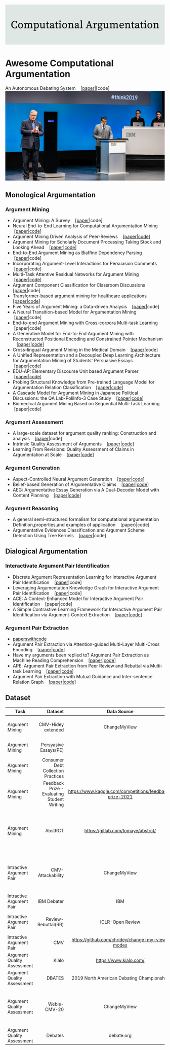 ![Computational Argumentation](https://github.com/shilida/Computational-Argumentation/blob/master/logo.jpg "Computational Argumentation")
# Awesome Computational Argumentation
An Autonomous Debating System &nbsp; &nbsp;[[paper](https://www.nature.com/articles/s41586-021-03215-w)|[code]
![Project-debater](https://github.com/shilida/Computational-Argumentation/blob/master/background-bottom-feature.jpg "Project-debater")
## Monological Argumentation
### Argument Mining
- Argument Mining: A Survey &nbsp; &nbsp;[[paper](http://www.johnlawrence.net/res/pubs/lawrence2019argmin.pdf)|code]
- Neural End-to-End Learning for Computational Argumentation Mining &nbsp; &nbsp;[[paper](https://arxiv.org/pdf/1704.06104.pdf)|[code](https://github.com/UKPLab/acl2017-neural_end2end_AM)]
- Argument Mining Driven Analysis of Peer-Reviews &nbsp; &nbsp;[[paper](https://arxiv.org/pdf/2012.07743)|[code](https://github.com/fromm-m/aaai2021-am-peer-reviews)]
- Argument Mining for Scholarly Document Processing Taking Stock and Looking Ahead &nbsp; &nbsp;[[paper](https://aclanthology.org/2021.sdp-1.7.pdf)|[code](https://github.com/fromm-m/aaai2021-am-peer-reviews)]
- End-to-End Argument Mining as Biaffine Dependency Parsing &nbsp; &nbsp;[[paper](https://aclanthology.org/2021.eacl-main.55.pdf)|code]
- Incorporating Argument-Level Interactions for Persuasion Comments &nbsp; &nbsp;[[paper](https://aclanthology.org/C18-1314.pdf)|code]
- Multi-Task Attentive Residual Networks for Argument Mining &nbsp; &nbsp;[[paper](https://arxiv.org/pdf/2102.12227.pdf)|[code](https://github.com/AGalassi/StructurePrediction18)]
- Argument Component Classification for Classroom Discussions &nbsp; &nbsp; [[paper](https://arxiv.org/pdf/1909.03022)|code]
- Transformer-based argument mining for healthcare applications &nbsp; &nbsp; [[paper](https://ebooks.iospress.nl/pdf/doi/10.3233/FAIA200334)|[code](https://gitlab.com/tomaye/)]
- Five Years of Argument Mining: a Data-driven Analysis &nbsp; &nbsp;[[paper](https://www.ijcai.org/proceedings/2018/0766.pdf)|code]
- A Neural Transition-based Model for Argumentation Mining  &nbsp; &nbsp;[[paper](https://aclanthology.org/2021.acl-long.497.pdf)|code]
- End-to-end Argument Mining with Cross-corpora Multi-task Learning &nbsp; &nbsp;[paper|code]
- A Generative Model for End-to-End Argument Mining with Reconstructed Positional Encoding and Constrained Pointer Mechanism &nbsp; &nbsp;[[paper](https://aclanthology.org/2022.emnlp-main.713.pdf)|[code](https://github.com/HITSZ-HLT/GMAM)]
- Cross-lingual Argument Mining in the Medical Domain &nbsp; &nbsp;[[paper](https://arxiv.org/pdf/2301.10527.pdf)|code]
- A Unified Representation and a Decoupled Deep Learning Architecture for Argumentation Mining of Students' Persuasive Essays &nbsp; &nbsp;[[paper](https://aclanthology.org/2022.argmining-1.6.pdf)|[code](https://github.com/tawsifsazid/Unified-Representation-for-Argumentation-Mining)]
- EDU-AP: Elementary Discourse Unit based Argument Parser &nbsp; &nbsp;[[paper](https://aclanthology.org/2022.sigdial-1.19.pdf)|[code](https://github.com/sougata-ub/edu-ap)]
- Probing Structural Knowledge from Pre-trained Language Model for Argumentation Relation Classification &nbsp; &nbsp;[[paper](https://aclanthology.org/2022.findings-emnlp.264.pdf)|[code](https://github.com/HITSZ-HLT/DPGNN)]
- A Cascade Model for Argument Mining in Japanese Political Discussions: the QA Lab-PoliInfo-3 Case Study  &nbsp; &nbsp;[[paper](https://arxiv.org/pdf/2207.01672.pdf)|[code](https://github.com/raruidol/Budget-AM)]
- Biomedical Argument Mining Based on Sequential Multi-Task Learning  &nbsp; &nbsp;[paper|code]
### Argument Assessment
- A large-scale dataset for argument quality ranking: Construction and analysis &nbsp; &nbsp;[[paper](https://ojs.aaai.org/index.php/AAAI/article/view/6285/6141)|code]
- Intrinsic Quality Assessment of Arguments &nbsp; &nbsp;[[paper](https://arxiv.org/pdf/2010.12473.pdf)|[code](http://arguana.com/software)]
- Learning From Revisions: Quality Assessment of Claims in Argumentation at Scale  &nbsp; &nbsp;[[paper](https://arxiv.org/pdf/2101.10250.pdf)|[code](https://github.com/GabriellaSky/claimrev)]
### Argument Generation 
- Aspect-Controlled Neural Argument Generation &nbsp; &nbsp;[[paper](https://arxiv.org/pdf/2005.00084.pdf)|[code](https://github.com/UKPLab/controlled-argument-generation)]
- Belief-based Generation of Argumentative Claims &nbsp; &nbsp;[[paper](https://arxiv.org/pdf/2101.09765.pdf)|[code](http://www.github.com/webis-de/eacl21-belief-based-claim-generation)]
- AEG: Argumentative Essay Generation via A Dual-Decoder Model with Content Planning &nbsp; &nbsp;[[paper](https://aclanthology.org/2022.emnlp-main.343.pdf)|[code](https://github.com/HITSZ-HLT/AEG)]
### Argument Reasoning
- A general semi-structured formalism for computational argumentation Definition,properties,and examples of application &nbsp; &nbsp;[paper)|code]
- Argumentative Evidences Classification and Argument Scheme Detection Using Tree Kernels  &nbsp; &nbsp;[[paper](https://aclanthology.org/W19-4511.pdf)|code]
## Dialogical Argumentation
### Interactivate Argument Pair Identification
- Discrete Argument Representation Learning for Interactive Argument Pair Identification &nbsp; &nbsp;[[paper](https://arxiv.org/pdf/1911.01621.pdf)|code]
- Leveraging Argumentation Knowledge Graph for Interactive Argument Pair Identification &nbsp; &nbsp;[[paper](https://aclanthology.org/2021.findings-acl.203.pdf)|code]
- ACE: A Context-Enhanced Model for Interactive Argument Pair Identification  &nbsp; &nbsp;[paper|code]
- A Simple Contrastive Learning Framework for Interactive Argument Pair Identification via Argument-Context Extraction &nbsp; &nbsp;[[paper](https://aclanthology.org/2022.emnlp-main.681.pdf)|[code](https://github.com/shilida/CL_Interactive_Argument_Pair_Identification)]
### Argument Pair Extraction
- [paperswithcode](https://paperswithcode.com/sota/argument-pair-extraction-ape-on-rr)
- Argument Pair Extraction via Attention-guided Multi-Layer Multi-Cross Encoding &nbsp; &nbsp;[[paper](https://aclanthology.org/2022.acl-short.4.pdf)|[code](https://github.com/TianyuTerry/MLMC)]
- Have my arguments been replied to? Argument Pair Extraction as Machine Reading Comprehension &nbsp; &nbsp;[[paper](https://arxiv.org/pdf/1704.06104.pdf)|[code](https://github.com/HLT-HITSZ/MRC_APE)]
- APE: Argument Pair Extraction from Peer Review and Rebuttal via Multi-task Learning &nbsp; &nbsp;[[paper](https://aclanthology.org/2020.emnlp-main.569.pdf)|[code](https://github.com/LiyingCheng95/ArgumentPairExtraction)]
- Argument Pair Extraction with Mutual Guidance and Inter-sentence Relation Graph &nbsp; &nbsp;[[paper](https://aclanthology.org/2021.emnlp-main.319.pdf)|[code](https://github.com/HLT-HITSZ/MGF)]
<!-- - AMPERSAND: Argument Mining for PERSuAsive oNline Discussions &nbsp; &nbsp;[[paper](https://arxiv.org/pdf/2004.14677)|[code](https://github.com/tuhinjubcse/AMPERSANDEMNLP2019)] -->
<!-- Argument mining Extracting arguments from online dialogue &nbsp; &nbsp;[[paper](https://arxiv.org/pdf/1704.06104.pdf)|code] -->
## Dataset 
 | Task        |  Dataset    |  Data Source  |  Scale  |
 | --------   | -----:   | :----: |  :----: |
 | Argument Mining        | CMV-Hidey extended    |  ChangeMyView  |  78 threads with 380 turns of dialogues  |
 | Argument Mining        | Persyasive Essays(PE)    |    |  402 essays and 1833 paragraphs  |
 | Argument Mining        | Consumer Debt Collection Practices   |    | 731 paragraphs  |
 | Argument Mining        | Feedback Prize - Evaluating Student Writing   |  https://www.kaggle.com/competitions/feedback-prize-2021  | approximately 10k documents  |
 | Argument Mining        | AbstRCT   |  https://gitlab.com/tomaye/abstrct/  |  4198 argument components and 2601 argument relations on different diseases|
 | Intractive Argument Pair        | CMV-Attackability   |  ChangeMyView  | threads from 2014.1 to 2017.9 27772 threads and 3448917 posts|
 | Intractive Argument Pair        | IBM Debater   |  IBM  | 3684 long debeate texts 460 motions|
 | Intractive Argument Pair        | Review-Rebuttal(RR)   |  ICLR-Open Review  | 4764 RR passagesa 40831 arguments|
 | Intractive Argument Pair        | CMV   |  https://github.com/chridey/change-my-view-modes  | |
 | Argument Quality Assessment       | Kialo   |  https://www.kialo.com/  | 47219 claims of 741 topics|
 | Argument Quality Assessment       | DBATES   |  2019 North American Debating Championship | 716 debaters|
 | Argument Quality Assessment       | Webis-CMV-20   |  ChangeMyView | threads from 2014.1 to 2017.9 27772 threads and 3448917 posts |
 | Argument Quality Assessment       | Debates   |  debate.org | 78376 debates, 23 topics |

